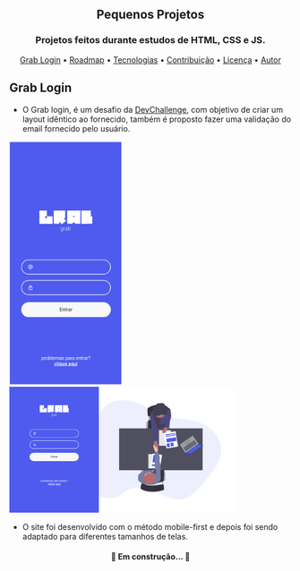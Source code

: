 <h2 align="center">Pequenos Projetos</h2>
<h3 align="center">Projetos feitos durante estudos de HTML, CSS e JS.</h3>
<p align="center">
 <a href="#Grab login">Grab Login</a> •
 <a href="#roadmap">Roadmap</a> • 
 <a href="#tecnologias">Tecnologias</a> • 
 <a href="#contribuicao">Contribuição</a> • 
 <a href="#licenc-a">Licença</a> • 
 <a href="#autor">Autor</a>
</p>

## Grab Login
- O Grab login, é um desafio da <a href="https://www.devchallenge.com.br/challenges?type=frontend">DevChallenge</a>, com objetivo de criar um layout idêntico ao fornecido, também é proposto fazer uma validação do email fornecido pelo usuário.
<p>
<img src="./img-read/grab/mobile.png" width="200">
<img src="./img-read/grab/desktop.png" width="400">
</p>

- O site foi desenvolvido com o método mobile-first e depois foi sendo adaptado para diferentes tamanhos de telas.

<h4 align="center"> 
	🚧 Em construção...  🚧
</h4>

## 